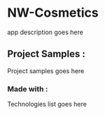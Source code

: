 # NW-Cosmetics

app description goes here

## Project Samples :

Project samples goes here

### Made with :

Technologies list goes here




